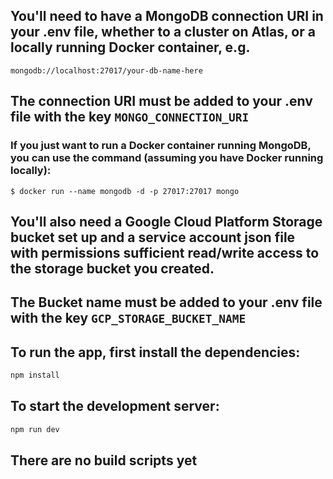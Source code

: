 ## You'll need to have a MongoDB connection URI in your .env file, whether to a cluster on Atlas, or a locally running Docker container, e.g.

```
mongodb://localhost:27017/your-db-name-here
```

## The connection URI must be added to your .env file with the key `MONGO_CONNECTION_URI`

### If you just want to run a Docker container running MongoDB, you can use the command (assuming you have Docker running locally):

```
$ docker run --name mongodb -d -p 27017:27017 mongo
```

## You'll also need a Google Cloud Platform Storage bucket set up and a service account json file with permissions sufficient read/write access to the storage bucket you created.

## The Bucket name must be added to your .env file with the key `GCP_STORAGE_BUCKET_NAME`

## To run the app, first install the dependencies:

```sh
npm install
```

## To start the development server:

```sh
npm run dev
```

## There are no build scripts yet
